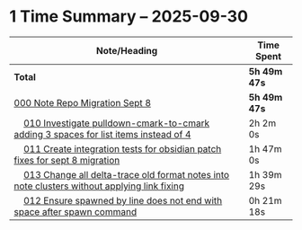 # 1 Time Summary – 2025-09-30

|Note/Heading|Time Spent|
|------------|----------|
|**Total**|**5h 49m 47s**|
|[000 Note Repo Migration Sept 8](../../../../../../lan/tasks/2025/000%20Note%20Repo%20Migration%20Sept%208/000%20Note%20Repo%20Migration%20Sept%208.md)|**5h 49m 47s**|
|    [010 Investigate pulldown-cmark-to-cmark adding 3 spaces for list items instead of 4](../../../../../../lan/tasks/2025/000%20Note%20Repo%20Migration%20Sept%208/investigations/010%20Investigate%20pulldown-cmark-to-cmark%20adding%203%20spaces%20for%20list%20items%20instead%20of%204.md)|2h 2m 0s|
|    [011 Create integration tests for obsidian patch fixes for sept 8 migration](../../../../../../lan/tasks/2025/000%20Note%20Repo%20Migration%20Sept%208/tasks/011%20Create%20integration%20tests%20for%20obsidian%20patch%20fixes%20for%20sept%208%20migration.md)|1h 47m 0s|
|    [013 Change all delta-trace old format notes into note clusters without applying link fixing](../../../../../../lan/tasks/2025/000%20Note%20Repo%20Migration%20Sept%208/tasks/013%20Change%20all%20delta-trace%20old%20format%20notes%20into%20note%20clusters%20without%20applying%20link%20fixing.md)|1h 39m 29s|
|    [012 Ensure spawned by line does not end with space after spawn command](../../../../../../lan/tasks/2025/000%20Note%20Repo%20Migration%20Sept%208/tasks/012%20Ensure%20spawned%20by%20line%20does%20not%20end%20with%20space%20after%20spawn%20command.md)|0h 21m 18s|
